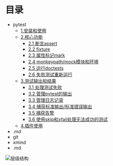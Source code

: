 # 目录
- pytest
  - [1.安装和使用](1.安装和使用/md/1.安装和使用.md#安装和使用)
  - [2.核心功能](2.核心功能/readme.md)
    - [2.1 断言assert](2.核心功能/md/2.1断言assert/2.1断言assert.md#断言assert)
    - [2.2 fixture](2.核心功能/md/2.2%20fixture/2.2fixture.md)
    - [2.3 属性标记mark](2.核心功能/md/2.3%20属性标记mark/2.3属性标记mark.md)
    - [2.4 monkeypath/mock模块和环境](2.核心功能/md/2.4%20monkeypath_mock/2.4monkeypath_mock.md)
    - [2.5 运行doctests](2.核心功能/md/2.5%20doctests/2.5doctests.md)
    - [2.6 失败测试重新运行](2.核心功能/md/2.6%20其他/2.6其他)
  - [3.测试输出和结果](/md/pytest/3.测试输出和结果/readme.md)
    - [3.1 处理测试失败](3.测试输出和结果/md/3.1处理测试失败.md)
    - [3.2 管理pytest的输出](3.测试输出和结果/md/3.2管理pytest的输出.md)
    - [3.3 管理日志记录](3.测试输出和结果/md/3.3管理日志记录.md)
    - [3.4 捕获标准输出/标准错误输出](3.测试输出和结果/md/3.4标准输出.md)
    - [3.5 捕获告警](3.测试输出和结果/md/3.5捕获警告.md)
    - [3.6 使用skip和xfail处理无法成功的测试](3.测试输出和结果/md/3.6%20使用skip和xfail处理无法成功的测试.md)
  - [4.插件使用](4.插件使用/md/4.插件使用.md)
- .md
- git
- xmind
- .md



![层级结构](https://cdn.jsdelivr.net/gh/vulpesaaa/img/20220930142939.png)


